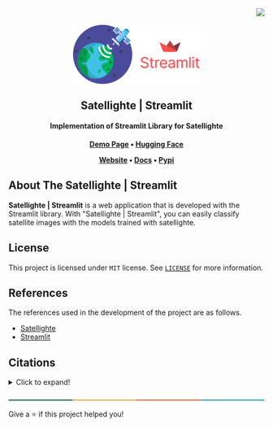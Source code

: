 <p align="right">
    <a href="https://www.buymeacoffee.com/canturan10"><img src="https://img.buymeacoffee.com/button-api/?text=You can buy me a coffee&emoji=&slug=canturan10&button_colour=5F7FFF&font_colour=ffffff&font_family=Comic&outline_colour=000000&coffee_colour=FFDD00" width="200" /></a>
</p>

<!-- PROJECT SUMMARY -->
<p align="center">
    <img width="250px" src="https://raw.githubusercontent.com/canturan10/satellighte-streamlit/master/src/satellighte-streamlit.png" align="center" alt="satellighte-streamlit" />
<h2 align="center">Satellighte | Streamlit</h2>
<h4 align="center">Implementation of Streamlit Library for Satellighte</h4>

<p align="center">
    <strong>
        <a href="https://share.streamlit.io/canturan10/satellighte-streamlit/app.py">Demo Page</a>
        •
        <a href="https://huggingface.co/spaces/canturan10/satellighte">Hugging Face</a>
    </strong>
</p>
<p align="center">
    <strong>
        <a href="https://canturan10.github.io/satellighte/">Website</a>
        •
        <a href="https://satellighte.readthedocs.io/">Docs</a>
        •
        <a href="https://pypi.org/project/satellighte/">Pypi</a>
    </strong>
</p>

<!-- ABOUT THE PROJECT -->
## About The Satellighte | Streamlit

**Satellighte | Streamlit** is a web application that is developed with the Streamlit library. With "Satellighte | Streamlit", you can easily classify satellite images with the models trained with satellighte.

<!-- LICENSE -->
## License

This project is licensed under `MIT` license. See [`LICENSE`](LICENSE) for more information.

<!-- REFERENCES -->
## References

The references used in the development of the project are as follows.

- [Satellighte](https://github.com/canturan10/satellighte)
- [Streamlit](https://streamlit.io/)

<!-- CITATIONS -->
## Citations

<details>
  <summary>Click to expand!</summary>

```bibtex
@misc{Turan_satellighte,
author = {Turan, Oguzcan},
title = {{satellighte}},
url = {https://github.com/canturan10/satellighte}
}
```

</details>

![-----------------------------------------------------](https://raw.githubusercontent.com/canturan10/readme-template/master/src/colored_4b.png)

Give a ⭐️ if this project helped you!

